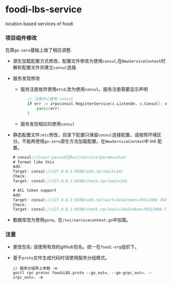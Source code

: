 # foodi-lbs-service

location based services of foodi


### 项目组件修改

在原`go-zero`基础上做了相应调整.

* 源生加载配置方式修改，配置文件修改为使用`consul`,在`NewServiceContext`时解析配置文件并建立`consul`连接.
* 服务发现修改
  * 服务注册放弃使用`etcd`,改为使用`consul`。服务注册需要显示声明
    ```go
       // 注册中心使用 consul
       if err := zrpcconsul.RegisterService(c.ListenOn, c.Consul); err != nil {
           panic(err)
       }
  
  * 服务发现相应的使用`consul`

* 静态配置文件`/etc`修改，目录下配置只保留`consul`连接配置，请按照环境区分。不能再使用`go-zero`源生方法加载配置。在`NewServiceContext`中 init 配置。
  ```go
  # consul://[user:passwd]@host/service?param=value'
  # format like this
  Add:
  Target: consul://127.0.0.1:8500/add.rpc?wait=14s
  Check:
  Target: consul://127.0.0.1:8500/check.rpc?wait=14s

  # ACL token support
  Add:
  Target: consul://127.0.0.1:8500/add.rpc?wait=14s&token=f0512db6-76d6-f25e-f344-a98cc3484d42
  Check:
  Target: consul://127.0.0.1:8500/check.rpc?wait=14s&token=f0512db6-76d6-f25e-f344-a98cc3484d42

* 数据库改为使用`gorm`。在`/svc/servicecontext.go`中加载。

### 注意

* 更改包名: 请使用有效的github包名。统一在`foodi-org`组织下。
* 基于`proto`文件生成代码时请使用服务分组模式。

  ```shell
  // 服务分组带上参数 -m
  goctl rpc protoc foodiLBS.proto --go_out=. --go-grpc_out=. --zrpc_out=. -m
  ```
